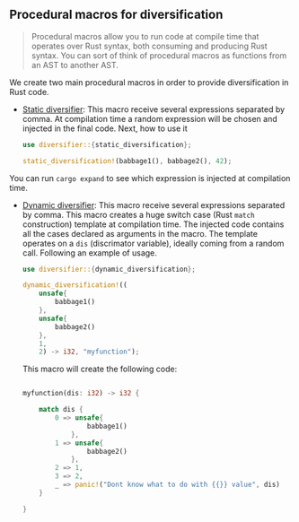 ## Procedural macros for diversification

> Procedural macros allow you to run code at compile time that operates over Rust syntax, both consuming and producing Rust syntax. You can sort of think of procedural macros as functions from an AST to another AST.

We create two main procedural macros in order to provide diversification in Rust code.

- [Static diversifier](https://github.com/Jacarte/fastly4edge/blob/5ce6e88894158d573d2c17766ce0ba1680f7aa80/wiversify/diversifier/src/lib.rs#L15): This macro receive several expressions separated by comma. At compilation time a random expression will be chosen and injected in the final code. Next, how to use it

	```rs
	use diversifier::{static_diversification};

	static_diversification!(babbage1(), babbage2(), 42);

	```

You can run `cargo expand` to see which expression is injected at compilation time.

- [Dynamic diversifier](https://github.com/Jacarte/fastly4edge/blob/5ce6e88894158d573d2c17766ce0ba1680f7aa80/wiversify/diversifier/src/lib.rs#L35): This macro receive several expressions separated by comma. This macro creates a huge switch case (Rust `match` construction) template at compilation time. The injected code contains all the cases declared as arguments in the macro. The template operates on a `dis` (discrimator variable), ideally coming from a random call. Following an example of usage.

	```rs
	use diversifier::{dynamic_diversification};

	dynamic_diversification!((
		unsafe{
			babbage1()
		}, 
		unsafe{
			babbage2()
		}, 
		1, 
		2) -> i32, "myfunction");

	```


	This macro will create the following code:


	```rs

	myfunction(dis: i32) -> i32 {

		match dis {
			0 => unsafe{
					babbage1()
				},
			1 => unsafe{
					babbage2()
				},
			2 => 1,
			3 => 2,
			_ => panic!("Dont know what to do with {{}} value", dis)
		}

	}

	```